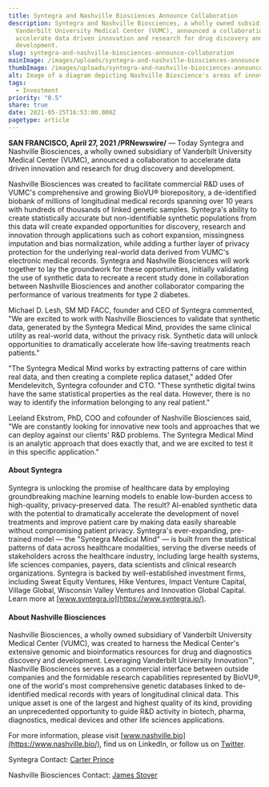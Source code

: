 ```yaml
---
title: Syntegra and Nashville Biosciences Announce Collaboration
description: Syntegra and Nashville Biosciences, a wholly owned subsidiary of
  Vanderbilt University Medical Center (VUMC), announced a collaboration to
  accelerate data driven innovation and research for drug discovery and
  development.
slug: syntegra-and-nashville-biosciences-announce-collaboration
mainImage: /images/uploads/syntegra-and-nashville-biosciences-announce-collaboration-featured.jpg
thumbImage: /images/uploads/syntegra-and-nashville-biosciences-announce-collaboration-thumb.jpg
alt: Image of a diagram depicting Nashville Bioscience's areas of innovation.
tags:
  - Investment
priority: "0.5"
share: true
date: 2021-05-25T16:53:00.000Z
pagetype: article
---
```

**SAN FRANCISCO, April 27, 2021 /PRNewswire/** — Today Syntegra and Nashville Biosciences, a wholly owned subsidiary of Vanderbilt University Medical Center (VUMC), announced a collaboration to accelerate data driven innovation and research for drug discovery and development.

Nashville Biosciences was created to facilitate commercial R&D uses of VUMC's comprehensive and growing BioVU® biorepository, a de-identified biobank of millions of longitudinal medical records spanning over 10 years with hundreds of thousands of linked genetic samples. Syntegra's ability to create statistically accurate but non-identifiable synthetic populations from this data will create expanded opportunities for discovery, research and innovation through applications such as cohort expansion, missingness imputation and bias normalization, while adding a further layer of privacy protection for the underlying real-world data derived from VUMC's electronic medical records. Syntegra and Nashville Biosciences will work together to lay the groundwork for these opportunities, initially validating the use of synthetic data to recreate a recent study done in collaboration between Nashville Biosciences and another collaborator comparing the performance of various treatments for type 2 diabetes.

Michael D. Lesh, SM MD FACC, founder and CEO of Syntegra commented, "We are excited to work with Nashville Biosciences to validate that synthetic data, generated by the Syntegra Medical Mind, provides the same clinical utility as real-world data, without the privacy risk.  Synthetic data will unlock opportunities to dramatically accelerate how life-saving treatments reach patients."

"The Syntegra Medical Mind works by extracting patterns of care within real data, and then creating a complete replica dataset," added Ofer Mendelevitch, Syntegra cofounder and CTO. "These synthetic digital twins have the same statistical properties as the real data. However, there is no way to identify the information belonging to any real patient."

Leeland Ekstrom, PhD, COO and cofounder of Nashville Biosciences said, "We are constantly looking for innovative new tools and approaches that we can deploy against our clients' R&D problems. The Syntegra Medical Mind is an analytic approach that does exactly that, and we are excited to test it in this specific application."

#### About Syntegra

Syntegra is unlocking the promise of healthcare data by employing groundbreaking machine learning models to enable low-burden access to high-quality, privacy-preserved data. The result? AI-enabled synthetic data with the potential to dramatically accelerate the development of novel treatments and improve patient care by making data easily shareable without compromising patient privacy. Syntegra's ever-expanding, pre-trained model — the "Syntegra Medical Mind" — is built from the statistical patterns of data across healthcare modalities, serving the diverse needs of stakeholders across the healthcare industry, including large health systems, life sciences companies, payers, data scientists and clinical research organizations. Syntegra is backed by well-established investment firms, including Sweat Equity Ventures, Hike Ventures, Impact Venture Capital, Village Global, Wisconsin Valley Ventures and Innovation Global Capital. Learn more at [www.syntegra.io](https://www.syntegra.io/).

#### About Nashville Biosciences

Nashville Biosciences, a wholly owned subsidiary of Vanderbilt University Medical Center (VUMC), was created to harness the Medical Center's extensive genomic and bioinformatics resources for drug and diagnostics discovery and development. Leveraging Vanderbilt University Innovation™, Nashville Biosciences serves as a commercial interface between outside companies and the formidable research capabilities represented by BioVU®, one of the world's most comprehensive genetic databases linked to de-identified medical records with years of longitudinal clinical data. This unique asset is one of the largest and highest quality of its kind, providing an unprecedented opportunity to guide R&D activity in biotech, pharma, diagnostics, medical devices and other life sciences applications.

For more information, please visit [www.nashville.bio](https://www.nashville.bio/), find us on LinkedIn, or follow us on [Twitter](https://twitter.com/NashvilleBio).

Syntegra Contact:
[Carter Prince](<mailto: carter@syntegra.io>)

Nashville Biosciences Contact:
[James Stover](<mailto: james@nashvillebiosciences.com>)